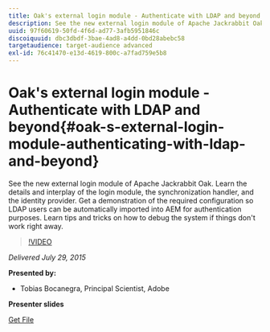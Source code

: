 ```yaml
---
title: Oak's external login module - Authenticate with LDAP and beyond
description: See the new external login module of Apache Jackrabbit Oak. Learn the details and interplay of the login module, the synchronization handler, and the identity provider. Get a demonstration of the required configuration so LDAP users can be automatically imported into AEM for authentication purposes. Learn tips and tricks on how to debug the system if things don't work right away.
uuid: 97f60619-50fd-4f6d-ad77-3afb5951846c
discoiquuid: dbc3dbdf-3bae-4ad8-a4dd-0bd28abebc58
targetaudience: target-audience advanced
exl-id: 76c41470-e13d-4619-800c-a7fad759e5b8
---
```

# Oak's external login module - Authenticate with LDAP and beyond{#oak-s-external-login-module-authenticating-with-ldap-and-beyond}

See the new external login module of Apache Jackrabbit Oak. Learn the details and interplay of the login module, the synchronization handler, and the identity provider. Get a demonstration of the required configuration so LDAP users can be automatically imported into AEM for authentication purposes. Learn tips and tricks on how to debug the system if things don't work right away.

>[!VIDEO](https://video.tv.adobe.com/v/19382/?quality=9)

*Delivered July 29, 2015*

**Presented by:**

* Tobias Bocanegra, Principal Scientist, Adobe

**Presenter slides**

[Get File](assets/oak-ldap-cqgems.pdf)
<!--
[Get back to the Overview](https://helpx.adobe.com/experience-manager/kt/eseminars/gems/aem-index.html)
-->
